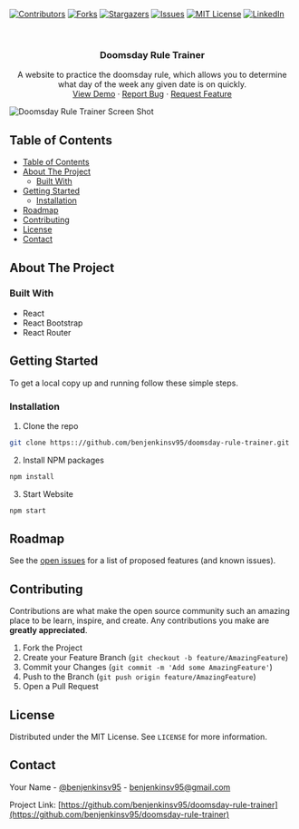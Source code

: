 [![Contributors][contributors-shield]][contributors-url]
[![Forks][forks-shield]][forks-url]
[![Stargazers][stars-shield]][stars-url]
[![Issues][issues-shield]][issues-url]
[![MIT License][license-shield]][license-url]
[![LinkedIn][linkedin-shield]][linkedin-url]

<br />

<p align="center">
  <h3 align="center">Doomsday Rule Trainer</h3>

  <p align="center">
    A website to practice the doomsday rule, which allows you to determine what day of the week any given date is on quickly.
    <br />
    <a href="https://benjenkinsv95.github.io/doomsday-rule-trainer/">View Demo</a>
    ·
    <a href="https://github.com/benjenkinsv95/doomsday-rule-trainer/issues">Report Bug</a>
    ·
    <a href="https://github.com/benjenkinsv95/doomsday-rule-trainer/issues">Request Feature</a>
  </p>
</p>

![Doomsday Rule Trainer Screen Shot](recording.gif)

<!-- TABLE OF CONTENTS -->

## Table of Contents

- [Table of Contents](#table-of-contents)
- [About The Project](#about-the-project)
  - [Built With](#built-with)
- [Getting Started](#getting-started)
  - [Installation](#installation)
- [Roadmap](#roadmap)
- [Contributing](#contributing)
- [License](#license)
- [Contact](#contact)

<!-- ABOUT THE PROJECT -->

## About The Project

### Built With

- React
- React Bootstrap
- React Router

## Getting Started

To get a local copy up and running follow these simple steps.

### Installation

1. Clone the repo

```sh
git clone https:://github.com/benjenkinsv95/doomsday-rule-trainer.git
```

2. Install NPM packages

```sh
npm install
```

3. Start Website

```sh
npm start
```

## Roadmap

See the [open issues](https://github.com/benjenkinsv95/doomsday-rule-trainer/issues) for a list of proposed features (and known issues).

<!-- CONTRIBUTING -->

## Contributing

Contributions are what make the open source community such an amazing place to be learn, inspire, and create. Any contributions you make are **greatly appreciated**.

1. Fork the Project
2. Create your Feature Branch (`git checkout -b feature/AmazingFeature`)
3. Commit your Changes (`git commit -m 'Add some AmazingFeature'`)
4. Push to the Branch (`git push origin feature/AmazingFeature`)
5. Open a Pull Request

<!-- LICENSE -->

## License

Distributed under the MIT License. See `LICENSE` for more information.

<!-- CONTACT -->

## Contact

Your Name - [@benjenkinsv95](https://twitter.com/benjenkinsv95) - benjenkinsv95@gmail.com

Project Link: [https://github.com/benjenkinsv95/doomsday-rule-trainer](https://github.com/benjenkinsv95/doomsday-rule-trainer)

<!-- MARKDOWN LINKS & IMAGES -->
<!-- https://www.markdownguide.org/basic-syntax/#reference-style-links -->

[contributors-shield]: https://img.shields.io/github/contributors/benjenkinsv95/doomsday-rule-trainer.svg?style=flat-square
[contributors-url]: https://github.com/benjenkinsv95/doomsday-rule-trainer/graphs/contributors
[forks-shield]: https://img.shields.io/github/forks/benjenkinsv95/doomsday-rule-trainer.svg?style=flat-square
[forks-url]: https://github.com/benjenkinsv95/doomsday-rule-trainer/network/members
[stars-shield]: https://img.shields.io/github/stars/benjenkinsv95/doomsday-rule-trainer.svg?style=flat-square
[stars-url]: https://github.com/benjenkinsv95/doomsday-rule-trainer/stargazers
[issues-shield]: https://img.shields.io/github/issues/benjenkinsv95/doomsday-rule-trainer.svg?style=flat-square
[issues-url]: https://github.com/benjenkinsv95/doomsday-rule-trainer/issues
[license-shield]: https://img.shields.io/github/license/benjenkinsv95/doomsday-rule-trainer.svg?style=flat-square
[license-url]: https://github.com/benjenkinsv95/doomsday-rule-trainer/blob/master/LICENSE.txt
[linkedin-shield]: https://img.shields.io/badge/-LinkedIn-black.svg?style=flat-square&logo=linkedin&colorB=555
[linkedin-url]: https://linkedin.com/in/benjenkinsv95
